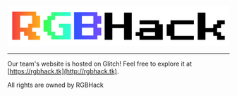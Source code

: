 ![RGBHack Logo](./img/RGBHack_logo.png)<hr>
Our team's website is hosted on Glitch! Feel free to explore it at [https://rgbhack.tk](http://rgbhack.tk).

All rights are owned by RGBHack

